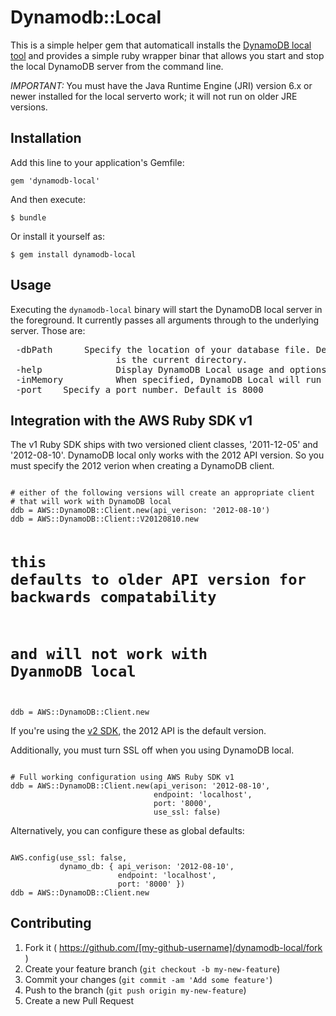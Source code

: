 # Dynamodb::Local

This is a simple helper gem that automaticall installs the [DynamoDB local tool](http://docs.aws.amazon.com/amazondynamodb/latest/developerguide/Tools.DynamoDBLocal.html) and provides a simple ruby wrapper binar that allows you start and stop the local DynamoDB server from the command line.

*IMPORTANT:* You must have the Java Runtime Engine (JRI) version 6.x or newer installed for the local serverto work; it will not run on older JRE versions.

## Installation

Add this line to your application's Gemfile:

    gem 'dynamodb-local'

And then execute:

    $ bundle

Or install it yourself as:

    $ gem install dynamodb-local

## Usage

Executing the `dynamodb-local` binary will start the DynamoDB local
server in the foreground. It currently passes all arguments through to
the underlying server. Those are:

<pre>
 -dbPath <path>     Specify the location of your database file. Default
                    is the current directory.
 -help              Display DynamoDB Local usage and options.
 -inMemory          When specified, DynamoDB Local will run in memory.
 -port <port-no.>   Specify a port number. Default is 8000
</pre>

## Integration with the AWS Ruby SDK v1

The v1 Ruby SDK ships with two versioned client classes, '2011-12-05'
and '2012-08-10'. DynamoDB local only works with the 2012 API version.
So you must specify the 2012 verion when creating a DynamoDB client.

<code>
# either of the following versions will create an appropriate client
# that will work with DynamoDB local
ddb = AWS::DynamoDB::Client.new(api_verison: '2012-08-10')
ddb = AWS::DynamoDB::Client::V20120810.new

# this defaults to older API version for backwards compatability
# and will not work with DyanmoDB local
ddb = AWS::DynamoDB::Client.new
</code>

If you're using the [v2 SDK](https://github.com/aws/aws-sdk-core-ruby), the 2012 API is the default version.

Additionally, you must turn SSL off when you using DynamoDB local.

<code>
# Full working configuration using AWS Ruby SDK v1
ddb = AWS::DynamoDB::Client.new(api_verison: '2012-08-10',
                                endpoint: 'localhost',
                                port: '8000',
                                use_ssl: false)
</code>

Alternatively, you can configure these as global defaults:

<code>
AWS.config(use_ssl: false,
           dynamo_db: { api_verison: '2012-08-10',
                        endpoint: 'localhost',
                        port: '8000' })
ddb = AWS::DynamoDB::Client.new
</code>

## Contributing

1. Fork it ( https://github.com/[my-github-username]/dynamodb-local/fork )
2. Create your feature branch (`git checkout -b my-new-feature`)
3. Commit your changes (`git commit -am 'Add some feature'`)
4. Push to the branch (`git push origin my-new-feature`)
5. Create a new Pull Request
